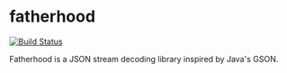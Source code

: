 fatherhood 
==========
[![Build Status](https://drone.io/github.com/aybabtme/fatherhood/status.png)](https://drone.io/github.com/aybabtme/fatherhood/latest)

Fatherhood is a JSON stream decoding library inspired by Java's GSON.
